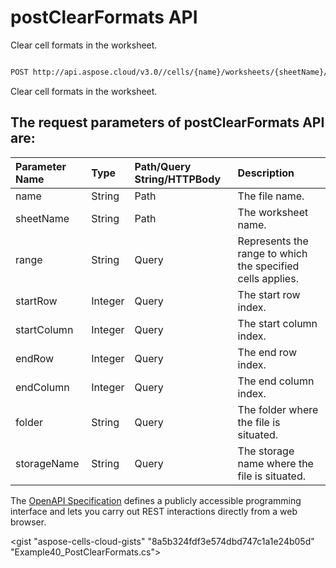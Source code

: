 # **postClearFormats API**

Clear cell formats in the worksheet. 

```bash

POST http://api.aspose.cloud/v3.0//cells/{name}/worksheets/{sheetName}/cells/clearformats

```
Clear cell formats in the worksheet.

## The request parameters of **postClearFormats** API are: 

| Parameter Name | Type | Path/Query String/HTTPBody | Description | 
| :- | :- | :- |:- | 
|name|String|Path|The file name.|
|sheetName|String|Path|The worksheet name.|
|range|String|Query|Represents the range to which the specified cells applies.|
|startRow|Integer|Query|The start row index.|
|startColumn|Integer|Query|The start column index.|
|endRow|Integer|Query|The end row index.|
|endColumn|Integer|Query|The end column index.|
|folder|String|Query|The folder where the file is situated.|
|storageName|String|Query|The storage name where the file is situated.|


The [OpenAPI Specification](https://reference.aspose.cloud/cells/#/CellsController/PostClearFormats) defines a publicly accessible programming interface and lets you carry out REST interactions directly from a web browser.

<gist "aspose-cells-cloud-gists" "8a5b324fdf3e574dbd747c1a1e24b05d" "Example40_PostClearFormats.cs">

